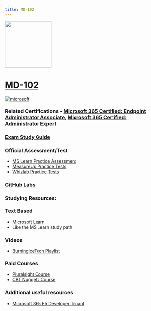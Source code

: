 ```yaml
---
title: MD-102
---
```


<img src="/md-102.png" width="150" height="150">

# [MD-102](https://learn.microsoft.com/certifications/exams/md-102)

<a href='https://learn.microsoft.com/en-us/certifications/browse/?type=role-based&levels=intermediate' target="_blank"><img alt='microsoft' src='https://img.shields.io/badge/associate-100000?style=for-the-badge&logo=microsoft&logoColor=white&labelColor=0078D4&color=212221'/></a> 

### Related Certifications - [Microsoft 365 Certified: Endpoint Administrator Associate](https://learn.microsoft.com/en-us/certifications/modern-desktop), [Microsoft 365 Certified: Administrator Expert](https://learn.microsoft.com/en-us/certifications/m365-enterprise-administrator)

### [Exam Study Guide](https://aka.ms/md102-studyguide)

### Official Assessment/Test
- [MS Learn Practice Assessment](https://learn.microsoft.com/en-us/credentials/certifications/exams/md-102/practice/assessment?assessment-type=practice&assessmentId=76)
- [MeasureUp Practice Tests](https://www.measureup.com/practice-test-md-102-endpoint-administrator-exam.html)
- [Whizlab Practice Tests](https://www.whizlabs.com/md-102-endpoint-administrator/)

### [GitHub Labs](https://github.com/MicrosoftLearning/MD-102T00-Microsoft-365-Endpoint-Administrator/tree/master/Instructions/Labs)

### Studying Resources:

### Text Based
- [Microsoft Learn](https://learn.microsoft.com/certifications/exams/md-102)
- Like the MS Learn study path
### Videos
- [BurningIceTech Playlist](https://youtube.com/playlist?list=PLc6LqxQFwub9ADifGodGkgW3MvSZf8QHB)
### Paid Courses
- [Pluralsight Course](https://www.pluralsight.com/paths/microsoft-windows-endpoint-administrator-md-102)
- [CBT Nuggets Course](https://www.cbtnuggets.com/it-training/microsoft-windows-10/endpoint-administrator-associate)

### Additional useful resources
- [Microsoft 365 E5 Developer Tenant](https://developer.microsoft.com/en-us/microsoft-365/dev-program)

